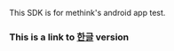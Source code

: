 This SDK is for methink's android app test. 
### This is a link to [한글](https://github.com/methinksBot/android-mtk-apptest/blob/main/README_ko.md) version

